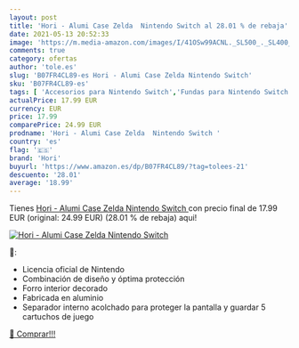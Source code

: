 ```yaml
---
layout: post
title: 'Hori - Alumi Case Zelda  Nintendo Switch al 28.01 % de rebaja'
date: 2021-05-13 20:52:33
image: 'https://m.media-amazon.com/images/I/41OSw99ACNL._SL500_._SL400_.jpg'
comments: true
category: ofertas
author: 'tole.es'
slug: 'B07FR4CL89-es Hori - Alumi Case Zelda Nintendo Switch'
sku: 'B07FR4CL89-es'
tags: [ 'Accesorios para Nintendo Switch','Fundas para Nintendo Switch','Fundas y almacenamiento para Nintendo Switch','Hardware y juegos para Nintendo Switch','Videojuegos','hori','nintendo', ]
actualPrice: 17.99 EUR
currency: EUR
price: 17.99
comparePrice: 24.99 EUR
prodname: 'Hori - Alumi Case Zelda  Nintendo Switch '
country: 'es'
flag: '🇪🇸'
brand: 'Hori'
buyurl: 'https://www.amazon.es/dp/B07FR4CL89/?tag=tolees-21'
descuento: '28.01'
average: '18.99'
---
```


Tienes [Hori - Alumi Case Zelda  Nintendo Switch ](https://www.amazon.es/dp/B07FR4CL89/?tag=tolees-21) con precio final de  17.99 EUR (original: 24.99 EUR) (28.01 %  de rebaja) aqui!

[![Hori - Alumi Case Zelda  Nintendo Switch](https://m.media-amazon.com/images/I/41OSw99ACNL._SL500_._SL400_.jpg)](https://www.amazon.es/dp/B07FR4CL89/?tag=tolees-21)

🔎:

- Licencia oficial de Nintendo
- Combinación de diseño y óptima protección
- Forro interior decorado
- Fabricada en aluminio
- Separador interno acolchado para proteger la pantalla y guardar 5 cartuchos de juego

[🛒 Comprar!!!](https://www.amazon.es/dp/B07FR4CL89/?tag=tolees-21)
